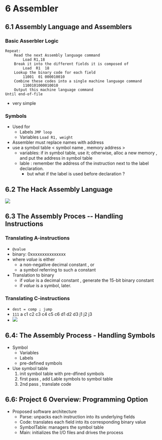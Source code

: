 
# 6 Assembler

## 6.1  Assembly Language and Assemblers

### Basic Asserbler Logic

```
Repeat:
    Read the next Assembly language command
        Load R1,18
    Break it into the different fields it is composed of
        Load  R1  18
    Lookup the binary code for each field
        11001  01 000010010
    Combine these codes into a single machine language command
        1100101000010010
    Output this machine language command
Until end-of-file
```

 - very simple

### Symbols

 - Used for 
    - Labels  `JMP loop`
    - Variables   `Load R1, weight`
 - Assembler must replace names with address 
 - use a symbol table < symbol name , memory address >
    - variables:  if in symbol table, use it; otherwise, alloc a new memory , and put the address in symbol table 
    - lable : remember the address of the instruction next to the label declaration.
        - but what if the label is used before declaration ?


## 6.2 The Hack Assembly Language 

![](https://raw.githubusercontent.com/mebusy/notes/master/imgs/n2t_hack_assembler_symbols.png)

## 6.3 The Assembly Proces -- Handling Instructions 

### Translating A-instructions 

 - `@value`
 - binary: 0xxxxxxxxxxxxxxx 
 - where *value* is either
    - a non-negative decimal constant , or 
    - a symbol referring to such a constant
 - Translation to binary
    - if *value* is a decimal constant , generate the 15-bit binary constant
    - if *value* is a symbol, later.

### Translating C-instructions 

 - `dest = comp ; jump`
 - `111` a c1 c2 c3 c4 c5 c6 d1 d2 d3 j1 j2 j3 
 - ![](https://raw.githubusercontent.com/mebusy/notes/master/imgs/n2t_c_instruction_again.png)


## 6.4: The Assembly Process - Handling Symbols

 - Symbol
    - Variables
    - Labels
    - pre-defined symbols
 - Use symbol table 
    1. init symbol table with pre-dfined symbols
    2. first pass ,  add Lable symbols to symbol table
    3. 2nd pass , translate code 


## 6.6: Project 6 Overview: Programming Option

 - Proposed software architecture
    - Parse: unpacks each instruction into its underlying fields
    - Code: translates each field into its corresponding binary value
    - SymbolTable: managers the symbol table
    - Main: initializes the I/O files and drives the process






